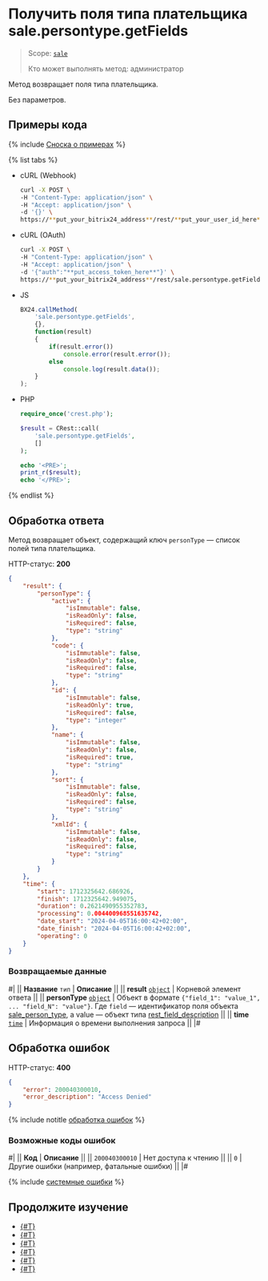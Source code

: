# Получить поля типа плательщика sale.persontype.getFields

> Scope: [`sale`](../../scopes/permissions.md)
>
> Кто может выполнять метод: администратор

Метод возвращает поля типа плательщика.

Без параметров.

## Примеры кода

{% include [Сноска о примерах](../../../_includes/examples.md) %}

{% list tabs %}

- cURL (Webhook)

    ```bash
    curl -X POST \
    -H "Content-Type: application/json" \
    -H "Accept: application/json" \
    -d '{}' \
    https://**put_your_bitrix24_address**/rest/**put_your_user_id_here**/**put_your_webbhook_here**/sale.persontype.getFields
    ```

- cURL (OAuth)

    ```bash
    curl -X POST \
    -H "Content-Type: application/json" \
    -H "Accept: application/json" \
    -d '{"auth":"**put_access_token_here**"}' \
    https://**put_your_bitrix24_address**/rest/sale.persontype.getFields
    ```

- JS

    ```js
    BX24.callMethod(
        'sale.persontype.getFields',
        {},
        function(result)
        {
            if(result.error())
                console.error(result.error());
            else
                console.log(result.data());
        }
    );
    ```

- PHP

    ```php
    require_once('crest.php');

    $result = CRest::call(
        'sale.persontype.getFields',
        []
    );

    echo '<PRE>';
    print_r($result);
    echo '</PRE>';
    ```

{% endlist %}

## Обработка ответа

Метод возвращает объект, содержащий ключ `personType` — список полей типа плательщика.

HTTP-статус: **200**

```json
{
    "result": {
        "personType": {
            "active": {
                "isImmutable": false,
                "isReadOnly": false,
                "isRequired": false,
                "type": "string"
            },
            "code": {
                "isImmutable": false,
                "isReadOnly": false,
                "isRequired": false,
                "type": "string"
            },
            "id": {
                "isImmutable": false,
                "isReadOnly": true,
                "isRequired": false,
                "type": "integer"
            },
            "name": {
                "isImmutable": false,
                "isReadOnly": false,
                "isRequired": true,
                "type": "string"
            },
            "sort": {
                "isImmutable": false,
                "isReadOnly": false,
                "isRequired": false,
                "type": "string"
            },
            "xmlId": {
                "isImmutable": false,
                "isReadOnly": false,
                "isRequired": false,
                "type": "string"
            }
        }
    },
    "time": {
        "start": 1712325642.686926,
        "finish": 1712325642.949075,
        "duration": 0.2621490955352783,
        "processing": 0.004400968551635742,
        "date_start": "2024-04-05T16:00:42+02:00",
        "date_finish": "2024-04-05T16:00:42+02:00",
        "operating": 0
    }
}
```

### Возвращаемые данные

#|
|| **Название**
`тип` | **Описание** ||
|| **result**
[`object`](../../data-types.md) | Корневой элемент ответа ||
|| **personType**
[`object`](../../data-types.md) | Объект в формате `{"field_1": "value_1", ... "field_N": "value"}`.
Где `field` — идентификатор поля объекта [sale_person_type](../data-types.md), а value — объект типа [rest_field_description](../data-types.md#rest_field_description)
||
|| **time**
[`time`](../../data-types.md) | Информация о времени выполнения запроса ||
|#

## Обработка ошибок

HTTP-статус: **400**

```json
{
    "error": 200040300010,
    "error_description": "Access Denied"
}
```

{% include notitle [обработка ошибок](../../../_includes/error-info.md) %}

### Возможные коды ошибок

#|
|| **Код** | **Описание** ||
|| `200040300010` | Нет доступа к чтению ||
|| `0` | Другие ошибки (например, фатальные ошибки) ||
|#

{% include [системные ошибки](../../../_includes/system-errors.md) %}

## Продолжите изучение 

- [{#T}](./index.md)
- [{#T}](./sale-person-type-add.md)
- [{#T}](./sale-person-type-update.md)
- [{#T}](./sale-person-type-get.md)
- [{#T}](./sale-person-type-list.md)
- [{#T}](./sale-person-type-delete.md)